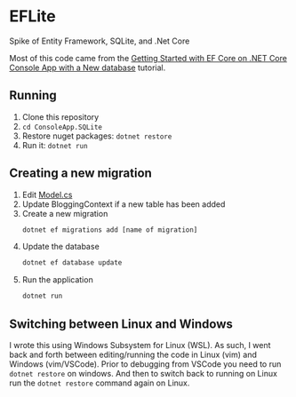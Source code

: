 # EFLite

Spike of Entity Framework, SQLite, and .Net Core

Most of this code came from the [Getting Started with EF Core on .NET Core Console App with a New database](https://docs.microsoft.com/en-us/ef/core/get-started/netcore/new-db-sqlite) tutorial.

## Running

1. Clone this repository
1. `cd ConsoleApp.SQLite`
1. Restore nuget packages: `dotnet restore`
1. Run it: `dotnet run`

## Creating a new migration

1. Edit [Model.cs](ConsoleApp.Sqlite/Model.cs)
1. Update BloggingContext if a new table has been added
1. Create a new migration
    ```cmd
    dotnet ef migrations add [name of migration]
    ```
1. Update the database
    ```cmd
    dotnet ef database update
    ```
1. Run the application
    ```cmd
    dotnet run
    ```

## Switching between Linux and Windows

I wrote this using Windows Subsystem for Linux (WSL).  As such, I went back and forth between editing/running the code in Linux (vim) and Windows (vim/VSCode). Prior to debugging from VSCode you need to run `dotnet restore` on windows.  And then to switch back to running on Linux run the `dotnet restore` command again on Linux.
